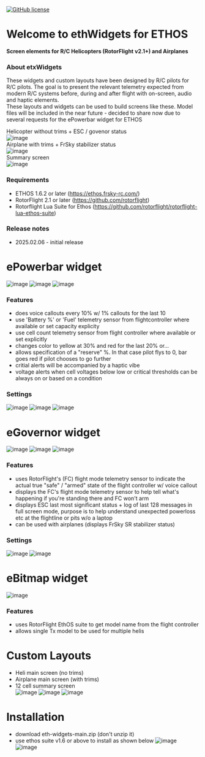 [![GitHub license](https://img.shields.io/github/license/bob01/etxwidgets)](https://github.com/bob01/etxwidgets/main/LICENSE)


# Welcome to ethWidgets for ETHOS
**Screen elements for R/C Helicopters (RotorFlight v2.1+) and Airplanes**


### About etxWidgets
These widgets and custom layouts have been designed by R/C pilots for R/C pilots.
The goal is to present the relevant telemetry expected from modern R/C systems before, during and after flight with on-screen, audio and haptic elements.<br>
These layouts and widgets can be used to build screens like these.
Model files will be included in the near future - decided to share now due to several requests for the ePowerbar widget for ETHOS

Helicopter without trims + ESC / govenor status<br>
![image](https://github.com/user-attachments/assets/eb71ebbd-2f91-4f79-ba94-80c9d7a3831f)<br>
Airplane with trims + FrSky stabilizer status<br>
![image](https://github.com/user-attachments/assets/e4992cfd-0e16-4558-8a41-9b924102297b)<br>
Summary screen<br>
![image](https://github.com/user-attachments/assets/799cb8b8-97e2-4b6d-9030-60f81d628cdd)<br>

### Requirements
- ETHOS 1.6.2 or later (https://ethos.frsky-rc.com/)
- RotorFlight 2.1 or later (https://github.com/rotorflight)
- Rotorflight Lua Suite for Ethos (https://github.com/rotorflight/rotorflight-lua-ethos-suite)

### Release notes
- 2025.02.06 - initial release


# ePowerbar widget
![image](https://github.com/user-attachments/assets/2437e345-9da1-4442-8c6f-a43d43875b52)
![image](https://github.com/user-attachments/assets/8b0a8df8-78a5-44d7-9ad7-09afc15e5b53)
![image](https://github.com/user-attachments/assets/30124be1-ad9e-4462-bdab-246ac1048a00)

### Features
- does voice callouts every 10% w/ 1% callouts for the last 10
- use 'Battery %' or 'Fuel' telemetry sensor from flightcontroller where available or set capacity explicity
- use cell count telemetry sensor from flight controller where available or set explicitly
- changes color to yellow at 30% and red for the last 20% or...
- allows specification of a "reserve" %. In that case pilot flys to 0, bar goes red if pilot chooses to go further
- critial alerts will be accompanied by a haptic vibe
- voltage alerts when cell voltages below low or critical thresholds can be always on or based on a condition

### Settings
![image](https://github.com/user-attachments/assets/2f49aa7b-116e-4d1e-ad78-8a28c4bd4f5f)
![image](https://github.com/user-attachments/assets/9d9c0b0c-3cc7-4c79-9d4d-1d6eb6f57dd1)
![image](https://github.com/user-attachments/assets/121a3d93-cb42-4230-8326-8ad5099abb5b)


# eGovernor widget
![image](https://github.com/user-attachments/assets/eb71ebbd-2f91-4f79-ba94-80c9d7a3831f)
![image](https://github.com/user-attachments/assets/681b1763-7c65-4119-8b77-e6772a0fcb84)
![image](https://github.com/user-attachments/assets/1abd754f-ff99-4272-9896-a17f48fc1b19)

### Features
- uses RotorFlight's (FC) flight mode telemetry sensor to indicate the actual true "safe" / "armed" state of the flight controller w/ voice callout
- displays the FC's flight mode telemetry sensor to help tell what's happening if you're standing there and FC won't arm
- displays ESC last most significant status + log of last 128 messages in full screen mode, purpose is to help understand unexpected powerloss etc at the flightline or pits w/o a laptop
- can be used with airplanes (displays FrSky SR stabilizer status)

### Settings
![image](https://github.com/user-attachments/assets/aa46cb99-8f5a-4300-9fed-29326d6ebf50)
![image](https://github.com/user-attachments/assets/473fba76-081d-47e1-aee5-3572a42d8137)


# eBitmap widget
![image](https://github.com/user-attachments/assets/591fb44e-7c38-45f7-9086-a0515c5b5111)

### Features
- uses RotorFlight EthOS suite to get model name from the flight controller
- allows single Tx model to be used for multiple helis


# Custom Layouts
- Heli main screen (no trims)
- Airplane main screen (with trims)
- 12 cell summary screen<br>
![image](https://github.com/user-attachments/assets/63b4e708-538d-4832-a148-6e32e89a688c)
![image](https://github.com/user-attachments/assets/b49d8fe4-b634-454b-8050-9f6127f3a36f)
![image](https://github.com/user-attachments/assets/113d04a2-3c4f-42c4-bd4d-61b1ea817d27)

  

# Installation
- download eth-widgets-main.zip (don't unzip it)
- use ethos suite v1.6 or above to install as shown below
  ![image](https://github.com/user-attachments/assets/3218e57c-b803-432c-a4ff-1b7081294873)
  ![image](https://github.com/user-attachments/assets/150c09bd-4d1f-4feb-b1b7-89d0c60a7bc6)
